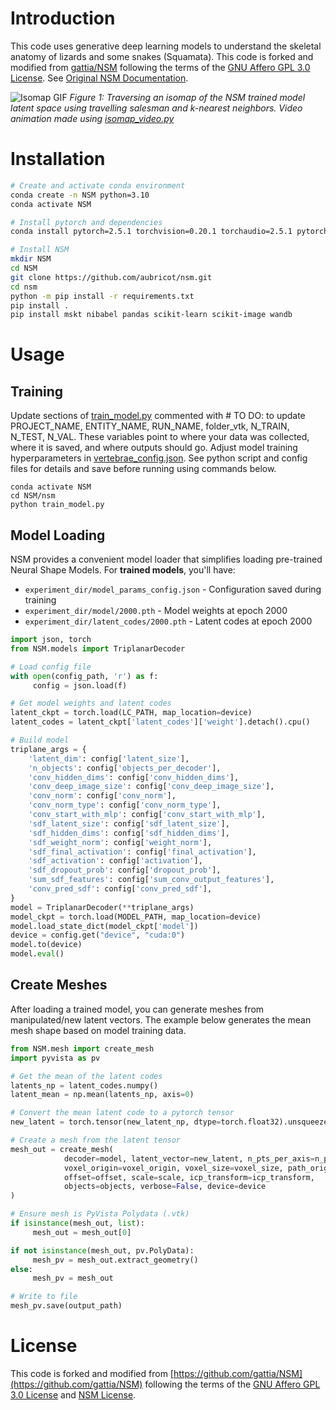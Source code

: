 # Introduction
This code uses generative deep learning models to understand the skeletal anatomy of lizards and some snakes (Squamata). This code is forked and modified from [gattia/NSM](https://github.com/gattia/NSM) following the terms of the [GNU Affero GPL 3.0 License](https://www.gnu.org/licenses/agpl-3.0.en.html). See [Original NSM Documentation](http://anthonygattiphd.com/NSM/). 

![Isomap GIF](https://github.com/aubricot/nsm/blob/main/images/isomap_4way_splitscreen_C-T-L_avg.gif)
*Figure 1: Traversing an isomap of the NSM trained model latent space using travelling salesman and k-nearest neighbors. Video animation made using [isomap_video.py](https://github.com/aubricot/nsm/blob/main/isomap_video.py)*

# Installation

```bash
# Create and activate conda environment
conda create -n NSM python=3.10
conda activate NSM

# Install pytorch and dependencies
conda install pytorch=2.5.1 torchvision=0.20.1 torchaudio=2.5.1 pytorch-cuda=12.4 -c pytorch -c nvidia -c conda-forge -c defaults

# Install NSM
mkdir NSM
cd NSM
git clone https://github.com/aubricot/nsm.git
cd nsm
python -m pip install -r requirements.txt
pip install .
pip install mskt nibabel pandas scikit-learn scikit-image wandb

```

# Usage

## Training
Update sections of [train_model.py]() commented with # TO DO: to update PROJECT_NAME, ENTITY_NAME, RUN_NAME, folder_vtk, N_TRAIN, N_TEST, N_VAL. These variables point to where your data was collected, where it is saved, and where outputs should go. Adjust model training hyperparameters in [vertebrae_config.json](). See python script and config files for details and save before running using commands below. 
```
conda activate NSM
cd NSM/nsm
python train_model.py
```

## Model Loading

NSM provides a convenient model loader that simplifies loading pre-trained Neural Shape Models. For **trained models**, you'll have:

- `experiment_dir/model_params_config.json` - Configuration saved during training
- `experiment_dir/model/2000.pth` - Model weights at epoch 2000
- `experiment_dir/latent_codes/2000.pth` - Latent codes at epoch 2000

```python
import json, torch
from NSM.models import TriplanarDecoder

# Load config file
with open(config_path, 'r') as f:
     config = json.load(f)

# Get model weights and latent codes
latent_ckpt = torch.load(LC_PATH, map_location=device)
latent_codes = latent_ckpt['latent_codes']['weight'].detach().cpu()

# Build model
triplane_args = {
    'latent_dim': config['latent_size'],
    'n_objects': config['objects_per_decoder'],
    'conv_hidden_dims': config['conv_hidden_dims'],
    'conv_deep_image_size': config['conv_deep_image_size'],
    'conv_norm': config['conv_norm'], 
    'conv_norm_type': config['conv_norm_type'],
    'conv_start_with_mlp': config['conv_start_with_mlp'],
    'sdf_latent_size': config['sdf_latent_size'],
    'sdf_hidden_dims': config['sdf_hidden_dims'],
    'sdf_weight_norm': config['weight_norm'],
    'sdf_final_activation': config['final_activation'],
    'sdf_activation': config['activation'],
    'sdf_dropout_prob': config['dropout_prob'],
    'sum_sdf_features': config['sum_conv_output_features'],
    'conv_pred_sdf': config['conv_pred_sdf'],
}
model = TriplanarDecoder(**triplane_args)
model_ckpt = torch.load(MODEL_PATH, map_location=device)
model.load_state_dict(model_ckpt['model'])
device = config.get("device", "cuda:0")
model.to(device)
model.eval()
```

## Create Meshes

After loading a trained model, you can generate meshes from manipulated/new latent vectors. The example below generates the mean mesh shape based on model training data.

```python
from NSM.mesh import create_mesh
import pyvista as pv

# Get the mean of the latent codes
latents_np = latent_codes.numpy()
latent_mean = np.mean(latents_np, axis=0)

# Convert the mean latent code to a pytorch tensor
new_latent = torch.tensor(new_latent_np, dtype=torch.float32).unsqueeze(0).to(device)

# Create a mesh from the latent tensor
mesh_out = create_mesh(
            decoder=model, latent_vector=new_latent, n_pts_per_axis=n_pts_per_axis,
            voxel_origin=voxel_origin, voxel_size=voxel_size, path_original_mesh=None,
            offset=offset, scale=scale, icp_transform=icp_transform,
            objects=objects, verbose=False, device=device
)

# Ensure mesh is PyVista Polydata (.vtk) 
if isinstance(mesh_out, list):
     mesh_out = mesh_out[0]

if not isinstance(mesh_out, pv.PolyData):
     mesh_pv = mesh_out.extract_geometry()
else:
     mesh_pv = mesh_out

# Write to file
mesh_pv.save(output_path)
```

# License

This code is forked and modified from [https://github.com/gattia/NSM](https://github.com/gattia/NSM) following the terms of the [GNU Affero GPL 3.0 License](https://www.gnu.org/licenses/agpl-3.0.en.html) and [NSM License](https://github.com/gattia/nsm/blob/main/LICENSE).
